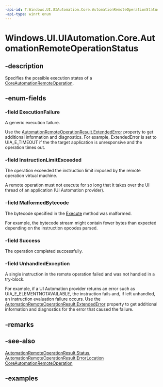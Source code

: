 ```yaml
---
-api-id: T:Windows.UI.UIAutomation.Core.AutomationRemoteOperationStatus
-api-type: winrt enum
---
```


# Windows.UI.UIAutomation.Core.AutomationRemoteOperationStatus

<!--
public enum AutomationRemoteOperationStatus
-->

## -description

Specifies the possible execution states of a [CoreAutomationRemoteOperation](coreautomationremoteoperation.md).

## -enum-fields

### -field ExecutionFailure

A generic execution failure.

Use the [AutomationRemoteOperationResult.ExtendedError](automationremoteoperationresult_extendederror.md) property to get additional information and diagnostics. For example, ExtendedError is set to UIA_E_TIMEOUT if the the target application is unresponsive and the operation times out.

### -field InstructionLimitExceeded

The operation exceeded the instruction limit imposed by the remote operation virtual machine.

A remote operation must not execute for so long that it takes over the UI thread of an application (UI Automation provider).

### -field MalformedBytecode

The bytecode specified in the [Execute](coreautomationremoteoperation_execute_484361623.md) method was malformed.

For example, the bytecode stream might contain fewer bytes than expected depending on the instruction opcodes parsed.

### -field Success

The operation completed successfully.

### -field UnhandledException

A single instruction in the remote operation failed and was not handled in a try-block.

For example, if a UI Automation provider returns an error such as UIA_E_ELEMENTNOTAVAILABLE, the instruction fails and, if left unhandled, an instruction evaluation failure occurs. Use the [AutomationRemoteOperationResult.ExtendedError](automationremoteoperationresult_extendederror.md) property to get additional information and diagnostics for the error that caused the failure.

## -remarks

## -see-also

[AutomationRemoteOperationResult.Status](automationremoteoperationresult_status.md), [AutomationRemoteOperationResult.ErrorLocation](automationremoteoperationresult_errorlocation.md) [CoreAutomationRemoteOperation](coreautomationremoteoperation.md)

## -examples
